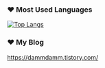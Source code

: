 ### ❤ Most Used Languages
[![Top Langs](https://github-readme-stats.vercel.app/api/top-langs/?username=cho-hadam&layout=compact)](https://github.com/anuraghazra/github-readme-stats)
   
### ❤ My Blog
   <https://dammdamm.tistory.com/>
   
